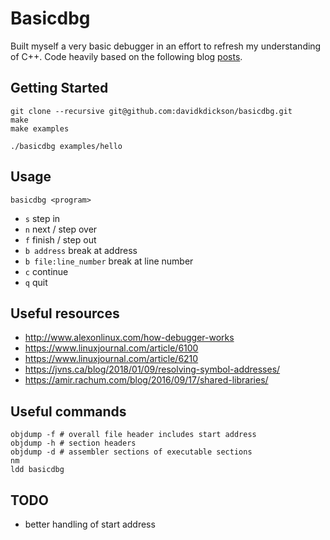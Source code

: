# Basicdbg

Built myself a very basic debugger in an effort to refresh my understanding of C++.
Code heavily based on the following blog [posts](https://blog.tartanllama.xyz/writing-a-linux-debugger-setup/).

## Getting Started

```
git clone --recursive git@github.com:davidkdickson/basicdbg.git
make
make examples

./basicdbg examples/hello
```

## Usage
```
basicdbg <program>
```
- `s` step in
- `n` next / step over
- `f` finish / step out
- `b address` break at address
- `b file:line_number` break at line number
- `c` continue
- `q` quit

## Useful resources
- http://www.alexonlinux.com/how-debugger-works
- https://www.linuxjournal.com/article/6100
- https://www.linuxjournal.com/article/6210
- https://jvns.ca/blog/2018/01/09/resolving-symbol-addresses/
- https://amir.rachum.com/blog/2016/09/17/shared-libraries/

## Useful commands
```
objdump -f # overall file header includes start address
objdump -h # section headers
objdump -d # assembler sections of executable sections
nm
ldd basicdbg
```

## TODO
- better handling of start address
